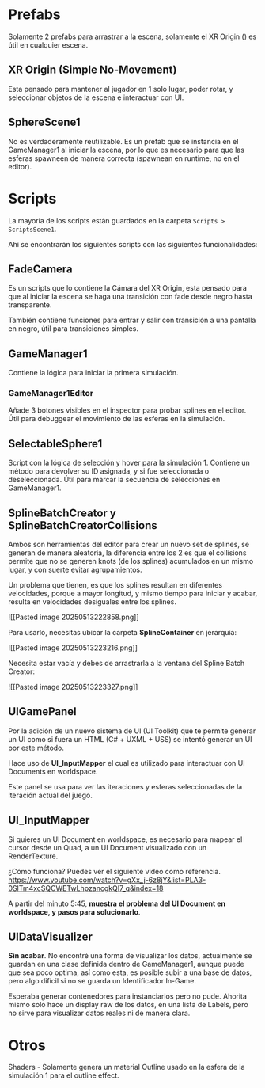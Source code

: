 
# Prefabs

Solamente 2 prefabs para arrastrar a la escena, solamente el XR Origin () es útil en cualquier escena.

## XR Origin (Simple No-Movement)

Esta pensado para mantener al jugador en 1 solo lugar, poder rotar, y seleccionar objetos de la escena e interactuar con UI.

## SphereScene1

No es verdaderamente reutilizable. Es un prefab que se instancia en el GameManager1 al iniciar la escena, por lo que es necesario para que las esferas spawneen de manera correcta (spawnean en runtime, no en el editor).

# Scripts

La mayoría de los scripts están guardados en la carpeta `Scripts > ScriptsScene1`.

Ahí se encontrarán los siguientes scripts con las siguientes funcionalidades:

## FadeCamera

Es un scripts que lo contiene la Cámara del XR Origin, esta pensado para que al iniciar la escena se haga una transición con fade desde negro hasta transparente.

También contiene funciones para entrar y salir con transición a una pantalla en negro, útil para transiciones simples.

## GameManager1

Contiene la lógica para iniciar la primera simulación.

### GameManager1Editor

Añade 3 botones visibles en el inspector para probar splines en el editor. Útil para debuggear el movimiento de las esferas en la simulación.

## SelectableSphere1

Script con la lógica de selección y hover para la simulación 1. Contiene un método para devolver su ID asignada, y si fue seleccionada o deseleccionada. Útil para marcar la secuencia de selecciones en GameManager1.

## SplineBatchCreator y SplineBatchCreatorCollisions

Ambos son herramientas del editor para crear un nuevo set de splines, se generan de manera aleatoria, la diferencia entre los 2 es que el collisions permite que no se generen knots (de los splines) acumulados en un mismo lugar, y con suerte evitar agrupamientos.

Un problema que tienen, es que los splines resultan en diferentes velocidades, porque a mayor longitud, y mismo tiempo para iniciar y acabar, resulta en velocidades desiguales entre los splines.

![[Pasted image 20250513222858.png]]

Para usarlo, necesitas ubicar la carpeta **SplineContainer** en jerarquía:

![[Pasted image 20250513223216.png]]

Necesita estar vacía y debes de arrastrarla a la ventana del Spline Batch Creator:

![[Pasted image 20250513223327.png]]

## UIGamePanel

Por la adición de un nuevo sistema de UI (UI Toolkit) que te permite generar un UI como si fuera un HTML (C# + UXML + USS) se intentó generar un UI por este método.

Hace uso de **UI_InputMapper** el cual es utilizado para interactuar con UI Documents en worldspace.

Este panel se usa para ver las iteraciones y esferas seleccionadas de la iteración actual del juego.

## UI_InputMapper

Si quieres un UI Document en worldspace, es necesario para mapear el cursor desde un Quad, a un UI Document visualizado con un RenderTexture.

¿Cómo funciona? Puedes ver el siguiente video como referencia. https://www.youtube.com/watch?v=gXx_j-6z8jY&list=PLA3-0SlTm4xcSQCWETwLhpzancgkQI7_q&index=18

A partir del minuto 5:45, **muestra el problema del UI Document en worldspace, y pasos para solucionarlo**.

## **UIDataVisualizer**

**Sin acabar**. No encontré una forma de visualizar los datos, actualmente se guardan en una clase definida dentro de GameManager1, aunque puede que sea poco optima, así como esta, es posible subir a una base de datos, pero algo difícil si no se guarda un Identificador In-Game.

Esperaba generar contenedores para instanciarlos pero no pude. Ahorita mismo solo hace un display raw de los datos, en una lista de Labels, pero no sirve para visualizar datos reales ni de manera clara.
# Otros

Shaders - Solamente genera un material Outline usado en la esfera de la simulación 1 para el outline effect.
